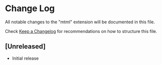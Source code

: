 # Change Log

All notable changes to the "mtml" extension will be documented in this file.

Check [Keep a Changelog](http://keepachangelog.com/) for recommendations on how to structure this file.

## [Unreleased]

- Initial release